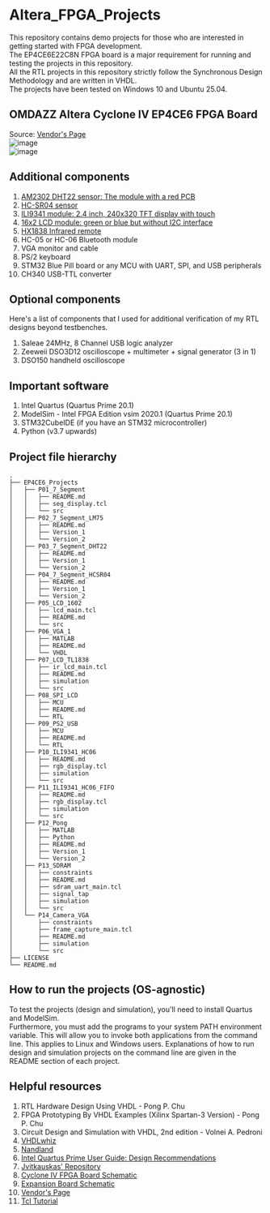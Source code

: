 # Altera_FPGA_Projects  

This repository contains demo projects for those who are interested in getting started with FPGA development.  
The EP4CE6E22C8N FPGA board is a major requirement for running and testing the projects in this repository.  
All the RTL projects in this repository strictly follow the Synchronous Design Methodology and are written in VHDL.  
The projects have been tested on Windows 10 and Ubuntu 25.04.  

## OMDAZZ Altera Cyclone IV EP4CE6 FPGA Board  
Source: [Vendor's Page](https://a.aliexpress.com/_EQstVsj)  
![image](https://github.com/MUDAL/Altera_FPGA_Projects/assets/46250887/3b2e60d7-95fb-4722-b8ae-07905272fe2b)  
![image](https://github.com/MUDAL/Altera_FPGA_Projects/assets/46250887/985b401d-910c-47cd-a42c-5aa6f8f254fc)  

## Additional components  
1. [AM2302 DHT22 sensor: The module with a red PCB](https://a.aliexpress.com/_EzjOeNt)    
2. [HC-SR04 sensor](https://a.aliexpress.com/_ExUJ4Cn)    
3. [ILI9341 module: 2.4 inch, 240x320 TFT display with touch](https://a.aliexpress.com/_EwlAMGf)
4. [16x2 LCD module: green or blue but without I2C interface](https://a.aliexpress.com/_EIEI6jd)
5. [HX1838 Infrared remote](https://a.aliexpress.com/_EI0lmAb)
6. HC-05 or HC-06 Bluetooth module  
7. VGA monitor and cable
8. PS/2 keyboard
9. STM32 Blue Pill board or any MCU with UART, SPI, and USB peripherals  
10. CH340 USB-TTL converter  

## Optional components  
Here's a list of components that I used for additional verification of my RTL designs beyond testbenches.  
1. Saleae 24MHz, 8 Channel USB logic analyzer  
2. Zeeweii DSO3D12 oscilloscope + multimeter + signal generator (3 in 1)   
3. DSO150 handheld oscilloscope  

## Important software  
1. Intel Quartus (Quartus Prime 20.1)  
2. ModelSim - Intel FPGA Edition vsim 2020.1 (Quartus Prime 20.1)
3. STM32CubeIDE (if you have an STM32 microcontroller)
4. Python (v3.7 upwards)  

## Project file hierarchy 
```
.
├── EP4CE6_Projects
│   ├── P01_7_Segment
│   │   ├── README.md
│   │   ├── seg_display.tcl
│   │   └── src
│   ├── P02_7_Segment_LM75
│   │   ├── README.md
│   │   ├── Version_1
│   │   └── Version_2
│   ├── P03_7_Segment_DHT22
│   │   ├── README.md
│   │   ├── Version_1
│   │   └── Version_2
│   ├── P04_7_Segment_HCSR04
│   │   ├── README.md
│   │   ├── Version_1
│   │   └── Version_2
│   ├── P05_LCD_1602
│   │   ├── lcd_main.tcl
│   │   ├── README.md
│   │   └── src
│   ├── P06_VGA_1
│   │   ├── MATLAB
│   │   ├── README.md
│   │   └── VHDL
│   ├── P07_LCD_TL1838
│   │   ├── ir_lcd_main.tcl
│   │   ├── README.md
│   │   ├── simulation
│   │   └── src
│   ├── P08_SPI_LCD
│   │   ├── MCU
│   │   ├── README.md
│   │   └── RTL
│   ├── P09_PS2_USB
│   │   ├── MCU
│   │   ├── README.md
│   │   └── RTL
│   ├── P10_ILI9341_HC06
│   │   ├── README.md
│   │   ├── rgb_display.tcl
│   │   ├── simulation
│   │   └── src
│   ├── P11_ILI9341_HC06_FIFO
│   │   ├── README.md
│   │   ├── rgb_display.tcl
│   │   ├── simulation
│   │   └── src
│   ├── P12_Pong
│   │   ├── MATLAB
│   │   ├── Python
│   │   ├── README.md
│   │   ├── Version_1
│   │   └── Version_2
│   ├── P13_SDRAM
│   │   ├── constraints
│   │   ├── README.md
│   │   ├── sdram_uart_main.tcl
│   │   ├── signal_tap
│   │   ├── simulation
│   │   └── src
│   └── P14_Camera_VGA
│       ├── constraints
│       ├── frame_capture_main.tcl
│       ├── README.md
│       ├── simulation
│       └── src
├── LICENSE
└── README.md
```

## How to run the projects (OS-agnostic)  
To test the projects (design and simulation), you'll need to install Quartus and ModelSim.  
Furthermore, you must add the programs to your system PATH environment variable. This will allow you to invoke both applications from the command line. This applies to Linux and Windows users. Explanations of how to run design and simulation projects on the command line are given in the README section of each project.  

## Helpful resources  
1. RTL Hardware Design Using VHDL - Pong P. Chu
2. FPGA Prototyping By VHDL Examples (Xilinx Spartan-3 Version) - Pong P. Chu
3. Circuit Design and Simulation with VHDL, 2nd edition - Volnei A. Pedroni
4. [VHDLwhiz](https://vhdlwhiz.com/)    
5. [Nandland](https://nandland.com/)  
6. [Intel Quartus Prime User Guide: Design Recommendations](https://drive.google.com/file/d/10ceeMwrubd7WwAiYCywm3BV2gu6W5p9I/view?usp=sharing)
7. [Jvitkauskas' Repository](https://github.com/jvitkauskas/Altera-Cyclone-IV-board-V3.0)
8. [Cyclone IV FPGA Board Schematic](https://drive.google.com/file/d/1_IB7D3a74_Vx75rmCJpaDmrPajFDsQqK/view?usp=sharing)
9. [Expansion Board Schematic](https://drive.google.com/file/d/1hS64cwsAFvdMkdJV1rCPkyS8_Hy91g8t/view?usp=sharing)    
10. [Vendor's Page](https://a.aliexpress.com/_EQstVsj)
11. [Tcl Tutorial](https://wiki.tcl-lang.org/page/Tcl+Tutorial+Lesson+0)  
    
